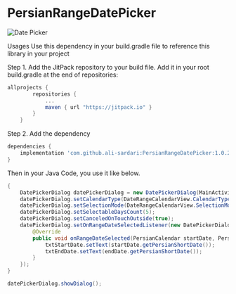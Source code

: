 # PersianRangeDatePicker

![Date Picker](https://github.com/ali-sardari/PersianRangeDatePicker/blob/master/images/range_date_picker.png)

Usages
Use this dependency in your build.gradle file to reference this library in your project

Step 1. Add the JitPack repository to your build file. Add it in your root build.gradle at the end of repositories:

```groovy
allprojects {
        repositories {
            ...
            maven { url "https://jitpack.io" }
        }
    }
```

Step 2. Add the dependency
```groovy
dependencies {
    implementation 'com.github.ali-sardari:PersianRangeDatePicker:1.0.2'
}
```

Then in your Java Code, you use it like below.

```java
{
    DatePickerDialog datePickerDialog = new DatePickerDialog(MainActivity.this);
    datePickerDialog.setCalendarType(DateRangeCalendarView.CalendarType.Persian);
    datePickerDialog.setSelectionMode(DateRangeCalendarView.SelectionMode.Range);
    datePickerDialog.setSelectableDaysCount(5);
    datePickerDialog.setCanceledOnTouchOutside(true);
    datePickerDialog.setOnRangeDateSelectedListener(new DatePickerDialog.OnRangeDateSelectedListener() {
        @Override
        public void onRangeDateSelected(PersianCalendar startDate, PersianCalendar endDate) {
            txtStartDate.setText(startDate.getPersianShortDate());
            txtEndDate.setText(endDate.getPersianShortDate());
        }
    });
}

datePickerDialog.showDialog();
```
